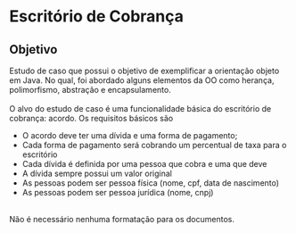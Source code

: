 # Escritório de Cobrança

## Objetivo
Estudo de caso que possui o objetivo de exemplificar a orientação objeto em Java. No qual, foi abordado 
alguns elementos da OO como herança, polimorfismo, abstração e encapsulamento.
<br><br>
O alvo do estudo de caso é uma funcionalidade básica do escritório de cobrança: acordo.
Os requisitos básicos são
<br>
* O acordo deve ter uma dívida e uma forma de pagamento;
* Cada forma de pagamento será cobrando um percentual de taxa para o escritório
* Cada dívida é definida por uma pessoa que cobra e uma que deve
* A dívida sempre possui um valor original
* As pessoas podem ser pessoa física (nome, cpf, data de nascimento)
* As pessoas podem ser pessoa jurídica (nome, cnpj)

<br>
Não é necessário nenhuma formatação para os documentos.

